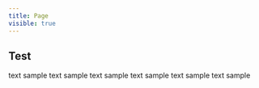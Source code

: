 ```yaml
---
title: Page
visible: true
---
```


## Test

text sample text sample text sample text sample text sample text sample 